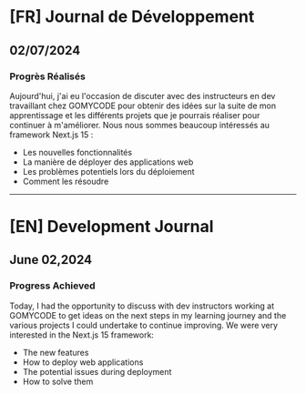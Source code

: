 # [FR] Journal de Développement

## 02/07/2024

### Progrès Réalisés

Aujourd'hui, j'ai eu l'occasion de discuter avec des instructeurs en dev travaillant chez GOMYCODE pour obtenir des idées sur la suite de mon apprentissage et les différents projets que je pourrais réaliser pour continuer à m'améliorer. Nous nous sommes beaucoup intéressés au framework Next.js 15 :

- Les nouvelles fonctionnalités
- La manière de déployer des applications web
- Les problèmes potentiels lors du déploiement
- Comment les résoudre

---

# [EN] Development Journal

## June 02,2024

### Progress Achieved

Today, I had the opportunity to discuss with dev instructors working at GOMYCODE to get ideas on the next steps in my learning journey and the various projects I could undertake to continue improving. We were very interested in the Next.js 15 framework:

- The new features
- How to deploy web applications
- The potential issues during deployment
- How to solve them
